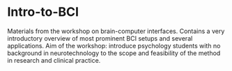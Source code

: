 # Intro-to-BCI
Materials from the workshop on brain-computer interfaces. Contains a very introductory overview of most prominent BCI setups and several applications. Aim of the workshop: introduce psychology students with no background in neurotechnology to the scope and feasibility of the method in research and clinical practice.
